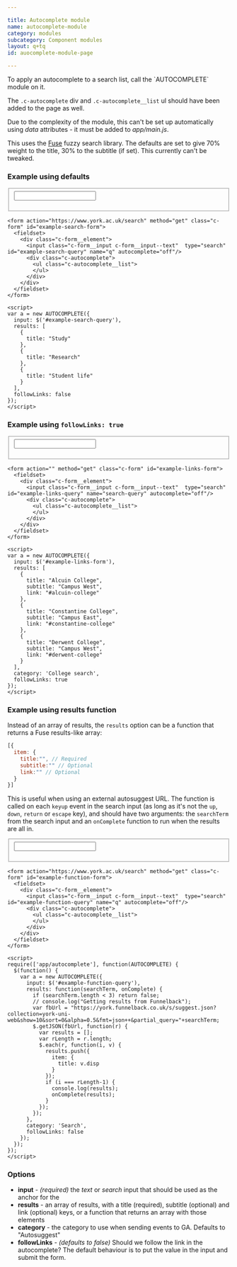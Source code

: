 ```yaml
---

title: Autocomplete module
name: autocomplete-module
category: modules
subcategory: Component modules
layout: q+tq
id: auocomplete-module-page

---
```


<div class="lead"><p>To apply an autocomplete to a search list, call the `AUTOCOMPLETE` module on it.</p></div>

The `.c-autocomplete` div and `.c-autocomplete__list` ul should have been added to the page as well.

Due to the complexity of the module, this can't be set up automatically using _data_ attributes - it must be added to _app/main.js_.

This uses the [Fuse](https://fusejs.io) fuzzy search library. The defaults are set to give 70% weight to the title, 30% to the subtitle (if set). This currently can't be tweaked.

### Example using defaults

<form action="https://www.york.ac.uk/search" method="get" class="c-form" id="example-search-form">
  <fieldset>
    <div class="c-form__element">
      <input class="c-form__input c-form__input--text"  type="search" id="example-search-query" name="q" autocomplete="off"/>
      <div class="c-autocomplete">
        <ul class="c-autocomplete__list">
        </ul>
      </div>
    </div>
  </fieldset>
</form>

<script>
require(['app/autocomplete'], function(AUTOCOMPLETE) {
  $(function() {
    var a = new AUTOCOMPLETE({
      input: $('#example-search-query'),
      results: [
        {
          title: "Study"
        },
        {
          title: "Research"
        },
        {
          title: "Student life"
        }
      ],
      followLinks: false
    });
  });
});
</script>

```markup
<form action="https://www.york.ac.uk/search" method="get" class="c-form" id="example-search-form">
  <fieldset>
    <div class="c-form__element">
      <input class="c-form__input c-form__input--text"  type="search" id="example-search-query" name="q" autocomplete="off"/>
      <div class="c-autocomplete">
        <ul class="c-autocomplete__list">
        </ul>
      </div>
    </div>
  </fieldset>
</form>

<script>
var a = new AUTOCOMPLETE({
  input: $('#example-search-query'),
  results: [
    {
      title: "Study"
    },
    {
      title: "Research"
    },
    {
      title: "Student life"
    }
  ],
  followLinks: false
});
</script>
```

### Example using `followLinks: true`

<form action="" method="get" class="c-form" id="example-links-form">
  <fieldset>
    <div class="c-form__element">
      <input class="c-form__input c-form__input--text"  type="search" id="example-links-query" name="search-query" autocomplete="off"/>
      <div class="c-autocomplete">
        <ul class="c-autocomplete__list">
        </ul>
      </div>
    </div>
  </fieldset>
</form>

<script>
require(['app/autocomplete'], function(AUTOCOMPLETE) {
  $(function() {
    var a = new AUTOCOMPLETE({
      input: $('#example-links-query'),
      results: [
        {
          title: "Alcuin College",
          subtitle: "Campus West",
          link: "#alcuin-college"
        },
        {
          title: "Constantine College",
          subtitle: "Campus East",
          link: "#constantine-college"
        },
        {
          title: "Derwent College",
          subtitle: "Campus West",
          link: "#derwent-college"
        }
      ],
      category: 'College search',
      followLinks: true
    });
  });
});
</script>

```markup
<form action="" method="get" class="c-form" id="example-links-form">
  <fieldset>
    <div class="c-form__element">
      <input class="c-form__input c-form__input--text"  type="search" id="example-links-query" name="search-query" autocomplete="off"/>
      <div class="c-autocomplete">
        <ul class="c-autocomplete__list">
        </ul>
      </div>
    </div>
  </fieldset>
</form>

<script>
var a = new AUTOCOMPLETE({
  input: $('#example-links-form'),
  results: [
    {
      title: "Alcuin College",
      subtitle: "Campus West",
      link: "#alcuin-college"
    },
    {
      title: "Constantine College",
      subtitle: "Campus East",
      link: "#constantine-college"
    },
    {
      title: "Derwent College",
      subtitle: "Campus West",
      link: "#derwent-college"
    }
  ],
  category: 'College search',
  followLinks: true
});
</script>
```

### Example using results function

Instead of an array of results, the `results` option can be a function that returns a Fuse results-like array:

```javascript
[{
  item: {
    title:"", // Required
    subtitle:"" // Optional
    link:"" // Optional
  }
}]
```

This is useful when using an external autosuggest URL. The function is called on each `keyup` event in the search input (as long as it's not the `up`, `down`, `return` or `escape` key), and should have two arguments: the `searchTerm` from the search input and an `onComplete` function to run when the results are all in.

<form action="https://www.york.ac.uk/search" method="get" class="c-form" id="example-function-form">
  <fieldset>
    <div class="c-form__element">
      <input class="c-form__input c-form__input--text"  type="search" id="example-function-query" name="q" autocomplete="off"/>
      <div class="c-autocomplete">
        <ul class="c-autocomplete__list">
        </ul>
      </div>
    </div>
  </fieldset>
</form>

<script>
require(['app/autocomplete'], function(AUTOCOMPLETE) {
  $(function() {
    var a = new AUTOCOMPLETE({
      input: $('#example-function-query'),
      results: function(searchTerm, onComplete) {
        if (searchTerm.length < 3) return false;
        // console.log("Getting results from Funnelback");
        var fbUrl = "https://york.funnelback.co.uk/s/suggest.json?collection=york-uni-web&show=10&sort=0&alpha=0.5&fmt=json++&partial_query="+searchTerm;
        $.getJSON(fbUrl, function(r) {
          var results = [];
          var rLength = r.length;
          $.each(r, function(i, v) {
            results.push({
              item: {
                title: v.disp
              }
            });
            if (i === rLength-1) {
              console.log(results);
              onComplete(results);
            }
          });
        });
      },
      category: 'Search',
      followLinks: false
    });
  });
});
</script>

```markup
<form action="https://www.york.ac.uk/search" method="get" class="c-form" id="example-function-form">
  <fieldset>
    <div class="c-form__element">
      <input class="c-form__input c-form__input--text"  type="search" id="example-function-query" name="q" autocomplete="off"/>
      <div class="c-autocomplete">
        <ul class="c-autocomplete__list">
        </ul>
      </div>
    </div>
  </fieldset>
</form>

<script>
require(['app/autocomplete'], function(AUTOCOMPLETE) {
  $(function() {
    var a = new AUTOCOMPLETE({
      input: $('#example-function-query'),
      results: function(searchTerm, onComplete) {
        if (searchTerm.length < 3) return false;
        // console.log("Getting results from Funnelback");
        var fbUrl = "https://york.funnelback.co.uk/s/suggest.json?collection=york-uni-web&show=10&sort=0&alpha=0.5&fmt=json++&partial_query="+searchTerm;
        $.getJSON(fbUrl, function(r) {
          var results = [];
          var rLength = r.length;
          $.each(r, function(i, v) {
            results.push({
              item: {
                title: v.disp
              }
            });
            if (i === rLength-1) {
              console.log(results);
              onComplete(results);
            }
          });
        });
      },
      category: 'Search',
      followLinks: false
    });
  });
});
</script>
```

### Options

 * **input** - _(required)_ the _text_ or _search_ input that should be used as the anchor for the 
 * **results** - an array of results, with a title (required), subtitle (optional) and link (optional) keys, or a function that returns an array with those elements
 * **category** - the category to use when sending events to GA. Defaults to "Autosuggest"
 * **followLinks** - _(defaults to false)_ Should we follow the link in the autocomplete? The default behaviour is to put the value in the input and submit the form.
 